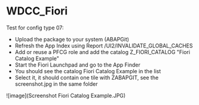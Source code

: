 # WDCC_Fiori
Test for config type 07:
- Upload the package to your system (ABAPGit)
- Refresh the App Index using Report /UI2/INVALIDATE_GLOBAL_CACHES
- Add or reuse a PFCG role and add the catalog Z_FIORI_CATALOG	"Fiori Catalog Example"
- Start the Fiori Launchpad and go to the App Finder
- You should see the catalog Fiori Catalog Example in the list 
- Select it, it should contain one tile with ZABAPGIT, see the screenshot.jpg in the same folder

![image](Screenshot Fiori Catalog Example.JPG)
